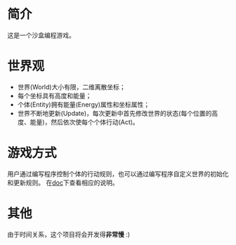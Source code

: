 # 简介
这是一个沙盒编程游戏。

# 世界观
* 世界(World)大小有限，二维离散坐标；
* 每个坐标具有高度和能量；
* 个体(Entity)拥有能量(Energy)属性和坐标属性；
* 世界不断地更新(Update)，每次更新中首先修改世界的状态(每个位置的高度、能量)，然后依次使每个个体行动(Act)。

# 游戏方式
用户通过编写程序控制个体的行动规则，也可以通过编写程序自定义世界的初始化和更新规则。
在[doc](https://github.com/faultrit/DigitalWorld/tree/master/doc)下查看相应的说明。

# 其他
由于时间关系，这个项目将会开发得**非常慢** :)
